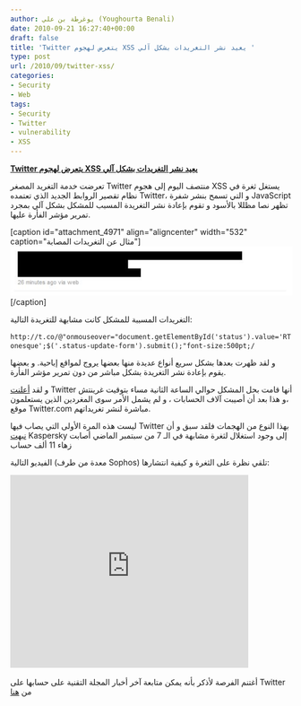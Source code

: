 ```yaml
---
author: يوغرطة بن علي (Youghourta Benali)
date: 2010-09-21 16:27:40+00:00
draft: false
title: 'Twitter يتعرض لهجوم XSS يعيد نشر التغريدات بشكل آلي '
type: post
url: /2010/09/twitter-xss/
categories:
- Security
- Web
tags:
- Security
- Twitter
- vulnerability
- XSS
---
```


**[Twitter يتعرض لهجوم XSS يعيد نشر التغريدات بشكل آلي](https://www.it-scoop.com/2010/09/twitter-xss/)**


تعرضت خدمة التغريد المصغر Twitter منتصف اليوم إلى هجوم XSS يستغل ثغرة في نظام تقصير الروابط الجديد الذي تعتمده Twitter، و التي تسمح بنشر شفرة JavaScript تظهر نصا مظللا بالأسود و تقوم بإعادة نشر التغريدة المسبب للمشكل بشكل آلي بمجرد تمرير مؤشر الفأرة عليها.

[caption id="attachment_4971" align="aligncenter" width="532" caption="مثال عن التغريدات المصابة"][![](twitter-xss.jpg)
](https://www.it-scoop.com/2010/09/twitter-xss/)[/caption]

التغريدات المسببة للمشكل كانت مشابهة للتغريدة التالية:

    
    http://t.co/@"onmouseover="document.getElementById('status').value='RT onesque';$('.status-update-form').submit();"font-size:500pt;/


و لقد ظهرت بعدها بشكل سريع أنواع عديدة منها بعضها يروج لمواقع إباحية. و بعضها يقوم بإعادة نشر التغريدة بشكل مباشر من دون تمرير مؤشر الفأرة.

و لقد [أعلنت](http://twitter.com/delbius/status/25120366027) Twitter أنها قامت بحل المشكل حوالي الساعة الثانية مساء بتوقيت غرينتش ،و هذا بعد أن أصيبت آلاف الحسابات ، و لم يشمل الأمر سوى المغردين الذين يستعلمون موقع Twitter.com مباشرة لنشر تغريداتهم.

ليست هذه المرة الأولى التي يصاب فيها Twitter بهذا النوع من الهجمات فلقد سبق و أن [نبهت](http://www.securelist.com/en/blog/2276/Twitter_XSS_in_the_wild) Kaspersky إلى وجود استغلال لثغرة مشابهة في الـ 7 من سبتمبر الماضي أصابت زهاء 11 ألف حساب

الفيديو التالية (معدة من طرف Sophos) تلقي نظرة على الثغرة و كيفية انتشارها:

<!-- more -->


<object classid="clsid:d27cdb6e-ae6d-11cf-96b8-444553540000" width="100" style="height: 344px; width: 425px;" codebase="http://download.macromedia.com/pub/shockwave/cabs/flash/swflash.cab#version=6,0,40,0" height="100"><embed src="http://www.youtube.com/v/EpG661S9u9A?version=3" style="height: 344px; width: 425px;" allowscriptaccess="always" height="100" width="100" allowfullscreen="true" type="application/x-shockwave-flash"></embed></object>






أغتنم الفرصة لأذكر بأنه يمكن متابعة آخر أخبار المجلة التقنية على حسابها على Twitter من [هنا](http://twitter.com/it_scoop_com)

